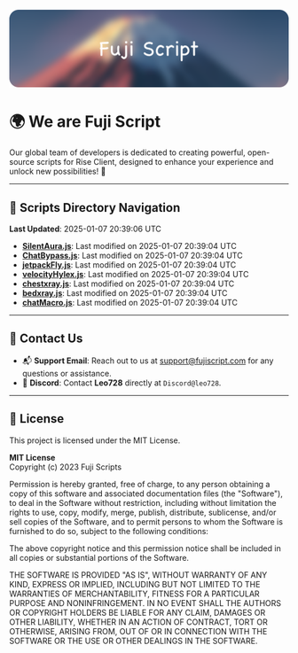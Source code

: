 ![Banner](.github/b.webp)

# 🌍 **We are Fuji Script**

Our global team of developers is dedicated to creating powerful, open-source scripts for Rise Client, designed to enhance your experience and unlock new possibilities! 🌟

---
<!-- SCRIPTS_NAVIGATION_START -->
## 📂 **Scripts Directory Navigation**

**Last Updated**: 2025-01-07 20:39:06 UTC

- **[SilentAura.js](scripts/SilentAura.js)**: Last modified on 2025-01-07 20:39:04 UTC
- **[ChatBypass.js](scripts/ChatBypass.js)**: Last modified on 2025-01-07 20:39:04 UTC
- **[jetpackFly.js](scripts/jetpackFly.js)**: Last modified on 2025-01-07 20:39:04 UTC
- **[velocityHylex.js](scripts/velocityHylex.js)**: Last modified on 2025-01-07 20:39:04 UTC
- **[chestxray.js](scripts/chestxray.js)**: Last modified on 2025-01-07 20:39:04 UTC
- **[bedxray.js](scripts/bedxray.js)**: Last modified on 2025-01-07 20:39:04 UTC
- **[chatMacro.js](scripts/chatMacro.js)**: Last modified on 2025-01-07 20:39:04 UTC

<!-- SCRIPTS_NAVIGATION_END -->

---

## 💬 **Contact Us**  
- 📬 **Support Email**: Reach out to us at [support@fujiscript.com](mailto:support@fujiscript.com) for any questions or assistance.  
- 💬 **Discord**: Contact **Leo728** directly at `Discord@leo728`.

---

## 📜 **License**

This project is licensed under the MIT License.  

**MIT License**  
Copyright (c) 2023 Fuji Scripts  

Permission is hereby granted, free of charge, to any person obtaining a copy of this software and associated documentation files (the "Software"), to deal in the Software without restriction, including without limitation the rights to use, copy, modify, merge, publish, distribute, sublicense, and/or sell copies of the Software, and to permit persons to whom the Software is furnished to do so, subject to the following conditions:  

The above copyright notice and this permission notice shall be included in all copies or substantial portions of the Software.  

THE SOFTWARE IS PROVIDED "AS IS", WITHOUT WARRANTY OF ANY KIND, EXPRESS OR IMPLIED, INCLUDING BUT NOT LIMITED TO THE WARRANTIES OF MERCHANTABILITY, FITNESS FOR A PARTICULAR PURPOSE AND NONINFRINGEMENT. IN NO EVENT SHALL THE AUTHORS OR COPYRIGHT HOLDERS BE LIABLE FOR ANY CLAIM, DAMAGES OR OTHER LIABILITY, WHETHER IN AN ACTION OF CONTRACT, TORT OR OTHERWISE, ARISING FROM, OUT OF OR IN CONNECTION WITH THE SOFTWARE OR THE USE OR OTHER DEALINGS IN THE SOFTWARE.  
